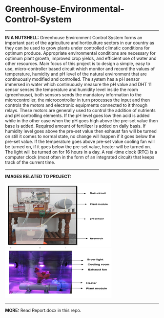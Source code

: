 # Greenhouse-Environmental-Control-System

--------------------------------------------------------------------------------------------------------------------------------------------------------------

**IN A NUTSHELL:**
	 Greenhouse Environment Control System forms an important part of the agriculture and horticulture sectors in our country as they can be used to grow plants under controlled climatic conditions for optimum produce. Appropriate environmental conditions are necessary for optimum plant growth, improved crop yields, and efficient use of water and other resources. Main focus of this project is to design a simple, easy to use, micro-controller based circuit which monitor and record the values of temperature, humidity and pH level of the natural environment that are continuously modified and controlled.
	 The system has a pH sensor immersed in water which continuously measure the pH value and DHT 11 sensor senses the temperature and humidity level inside the room (greenhouse), both sensors sends the mandatory information to the microcontroller, the microcontroller in turn processes the input and then controls the motors and electronic equipments connected to it through relays. These motors are generally used to control the addition of nutrients and pH controlling elements. If the pH level goes low then acid is added while in the other case when the pH goes high above the pre-set value then base is added. Required amount of fertilizer is added on daily basis. If humidity level goes above the pre-set value then exhaust fan will be turned on still it comes to normal state, no change will happen if it goes below the pre-set value. If the temperature goes above pre-set value cooling fan will be turned on, if it goes below the pre-set value, heater will be turned on. The light will be turned on for 16 hours in a day. A real-time clock (RTC) is a computer clock (most often in the form of an integrated circuit) that keeps track of the current time.	 
	 
-----------------------------------------------------------------------------------------------------------------------------------------------------------------
**IMAGES RELATED TO PROJECT:**

![](relatedimages/image1.PNG)
![](relatedimages/image2.PNG)

-----------------------------------------------------------------------------------------------------------------------------------------------------------------

**MORE:**
Read Report.docx in this repo.
